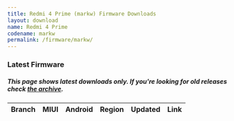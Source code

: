 ```yaml
---
title: Redmi 4 Prime (markw) Firmware Downloads
layout: download
name: Redmi 4 Prime
codename: markw
permalink: /firmware/markw/
---
```


### Latest Firmware
##### This page shows latest downloads only. If you're looking for old releases check [the archive](/archive/firmware/markw/).

<div class="table-responsive-md" id="table-wrapper">
<table id="firmware" class="compact table table-striped table-hover table-sm">
    <thead class="thead-dark">
        <tr>
            <th>Branch</th>
            <th>MIUI</th>
            <th>Android</th>
            <th>Region</th>
            <th>Updated</th>
            <th>Link</th>
        </tr>
    </thead>
    <script>loadFirmwareDownloads('markw', 'latest')</script>
</table>
</div>
